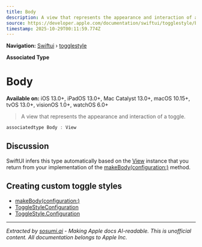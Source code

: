 ```yaml
---
title: Body
description: A view that represents the appearance and interaction of a toggle.
source: https://developer.apple.com/documentation/swiftui/togglestyle/body
timestamp: 2025-10-29T00:11:59.774Z
---
```


**Navigation:** [Swiftui](/documentation/swiftui) › [togglestyle](/documentation/swiftui/togglestyle)

**Associated Type**

# Body

**Available on:** iOS 13.0+, iPadOS 13.0+, Mac Catalyst 13.0+, macOS 10.15+, tvOS 13.0+, visionOS 1.0+, watchOS 6.0+

> A view that represents the appearance and interaction of a toggle.

```swift
associatedtype Body : View
```

## Discussion

SwiftUI infers this type automatically based on the [View](/documentation/swiftui/view) instance that you return from your implementation of the [makeBody(configuration:)](/documentation/swiftui/togglestyle/makebody(configuration:)) method.

## Creating custom toggle styles

- [makeBody(configuration:)](/documentation/swiftui/togglestyle/makebody(configuration:))
- [ToggleStyleConfiguration](/documentation/swiftui/togglestyleconfiguration)
- [ToggleStyle.Configuration](/documentation/swiftui/togglestyle/configuration)

---

*Extracted by [sosumi.ai](https://sosumi.ai) - Making Apple docs AI-readable.*
*This is unofficial content. All documentation belongs to Apple Inc.*
